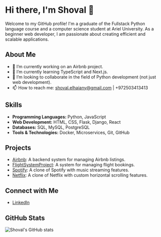 # Hi there, I'm Shoval 👋

Welcome to my GitHub profile! I'm a graduate of the Fullstack Python language course and a computer science student at Ariel University. As a beginner web developer, I am passionate about creating efficient and scalable applications.

## About Me

- 🔭 I’m currently working on an Airbnb project.
- 🌱 I’m currently learning TypeScript and Next.js.
- 👯 I’m looking to collaborate in the field of Python development (not just web development).
- 📫 How to reach me: shoval.elhaiany@gmail.com | +972503413413

## Skills

- **Programming Languages:** Python, JavaScript
- **Web Development:** HTML, CSS, Flask, Django, React
- **Databases:** SQL, MySQL, PostgreSQL
- **Tools & Technologies:** Docker, Microservices, Git, GitHub

## Projects

- [Airbnb](https://github.com/ShovalElhaiany/airbnb): A backend system for managing Airbnb listings.
- [FlightSystemProject](https://github.com/ShovalElhaiany/FlightSystemProject): A system for managing flight bookings.
- [Spotify](https://github.com/ShovalElhaiany/spotify): A clone of Spotify with music streaming features.
- [Netflix](https://github.com/ShovalElhaiany/netflix): A clone of Netflix with custom horizontal scrolling features.

## Connect with Me

- [LinkedIn](https://www.linkedin.com/in/shoval-elhaiany)

## GitHub Stats

![Shoval's GitHub stats](https://github-readme-stats.vercel.app/api?username=yourusername&show_icons=true&theme=radical)
